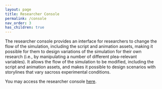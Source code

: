 ```yaml
---
layout: page
title: Researcher Console
permalink: /console
nav_order: 3
has_children: true
---
```


The researcher console provides an interface for researchers to change the flow of the simulation, including the script and animation assets, making it possible for them to design variations of the simulation for their own research (i.e., by manipulating a number of different plea-relevant variables).
It allows the flow of the simulation to be modified, including the script and animation assets,
and makes it possible to design scenarios with storylines that vary sacross experimental conditions.

You may access the researcher console [here](http://researcher.pleajustice.org).
